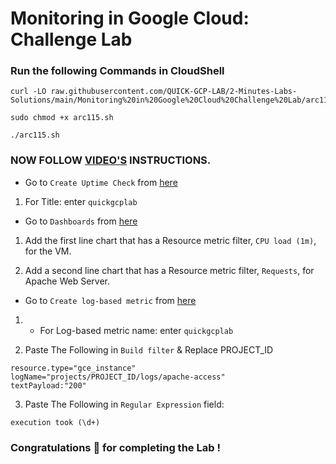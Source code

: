 # Monitoring in Google Cloud: Challenge Lab

### Run the following Commands in CloudShell

```
curl -LO raw.githubusercontent.com/QUICK-GCP-LAB/2-Minutes-Labs-Solutions/main/Monitoring%20in%20Google%20Cloud%20Challenge%20Lab/arc115.sh

sudo chmod +x arc115.sh

./arc115.sh
```

### NOW FOLLOW [VIDEO'S](https://youtu.be/bJmehGefeek) INSTRUCTIONS.

- Go to `Create Uptime Check` from [here](https://console.cloud.google.com/monitoring/uptime/create?)

1. For Title: enter `quickgcplab`

- Go to `Dashboards` from [here](https://console.cloud.google.com/monitoring/dashboards?)

1. Add the first line chart that has a Resource metric filter, `CPU load (1m)`, for the VM.

2. Add a second line chart that has a Resource metric filter, `Requests`, for Apache Web Server.

- Go to `Create log-based metric` from [here](https://console.cloud.google.com/logs/metrics/edit?)

1. - For Log-based metric name: enter `quickgcplab`

2. Paste The Following in `Build filter` & Replace PROJECT_ID

```
resource.type="gce_instance"
logName="projects/PROJECT_ID/logs/apache-access"
textPayload:"200"
```

3. Paste The Following in `Regular Expression` field:

```
execution took (\d+)
```


### Congratulations 🎉 for completing the Lab !
